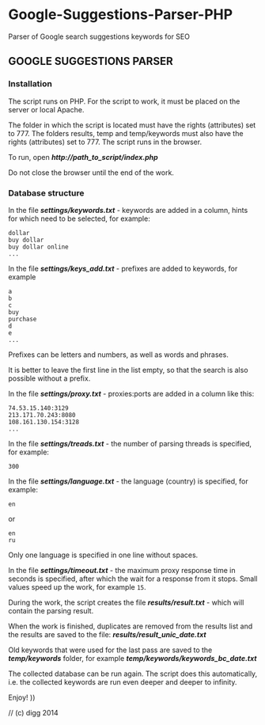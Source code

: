 # Google-Suggestions-Parser-PHP
Parser of Google search suggestions keywords for SEO

GOOGLE SUGGESTIONS PARSER
--------------------------

### Installation
The script runs on PHP. For the script to work, it must be placed on the server or local Apache.

The folder in which the script is located must have the rights (attributes) set to 777.
The folders results, temp and temp/keywords must also have the rights (attributes) set to 777.
The script runs in the browser.

To run, open ***http://path_to_script/index.php***

Do not close the browser until the end of the work.

### Database structure

In the file ***settings/keywords.txt*** - keywords are added in a column, hints for which need to be selected, for example:
```
dollar
buy dollar
buy dollar online
...
```

In the file ***settings/keys_add.txt*** - prefixes are added to keywords, for example
```
a
b
c
buy
purchase
d
e
...
```
Prefixes can be letters and numbers, as well as words and phrases.

It is better to leave the first line in the list empty, so that the search is also possible without a prefix.

In the file ***settings/proxy.txt*** - proxies:ports are added in a column like this:
```
74.53.15.140:3129
213.171.70.243:8080
108.161.130.154:3128
...
```

In the file ***settings/treads.txt*** - the number of parsing threads is specified, for example:
```
300
```

In the file ***settings/language.txt*** - the language (country) is specified, for example:
```
en
```
or
```
en
ru
```
Only one language is specified in one line without spaces.

In the file ***settings/timeout.txt*** - the maximum proxy response time in seconds is specified, after which the wait for a response from it stops. Small values ​​speed up the work, for example ```15```.

During the work, the script creates the file ***results/result.txt*** - which will contain the parsing result.

When the work is finished, duplicates are removed from the results list and the results are saved to the file:
***results/result_unic_date.txt***

Old keywords that were used for the last pass are saved to the ***temp/keywords*** folder, for example ***temp/keywords/keywords_bc_date.txt***

The collected database can be run again. The script does this automatically, i.e. the collected keywords are run even deeper and deeper to infinity.

Enjoy! ))

// (c) digg 2014
